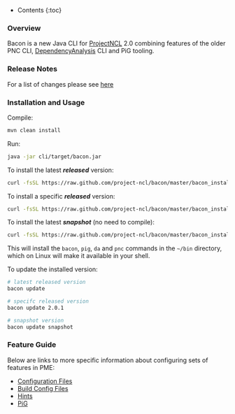 ---
---

* Contents
{:toc}

### Overview

Bacon is a new Java CLI for [ProjectNCL](https://github.com/project-ncl/pnc) 2.0 combining features of the older PNC CLI, [DependencyAnalysis](https://github.com/project-ncl/dependency-analysis) CLI and PiG tooling.

### Release Notes

For a list of changes please see [here](changelog.html)

### Installation and Usage

Compile:
```bash
mvn clean install
```

Run:
```bash
java -jar cli/target/bacon.jar
```

To install the latest ***released*** version:
```bash
curl -fsSL https://raw.github.com/project-ncl/bacon/master/bacon_install.py | python3 -
```

To install a specific ***released*** version:
```bash
curl -fsSL https://raw.github.com/project-ncl/bacon/master/bacon_install.py | python3 - 2.0.1
```

To install the latest ***snapshot*** (no need to compile):
```bash
curl -fsSL https://raw.github.com/project-ncl/bacon/master/bacon_install.py | python3 - snapshot
```

This will install the `bacon`, `pig`, `da` and `pnc` commands in the `~/bin`
directory, which on Linux will make it available in your shell.

To update the installed version:
```bash
# latest released version
bacon update

# specifc released version
bacon update 2.0.1

# snapshot version
bacon update snapshot
```

### Feature Guide

Below are links to more specific information about configuring sets of features in PME:

* [Configuration Files](guide/configuration.html)
* [Build Config Files](guide/build-config.html)
* [Hints](guide/hints.html)
* [PiG](guide/pig.html)
